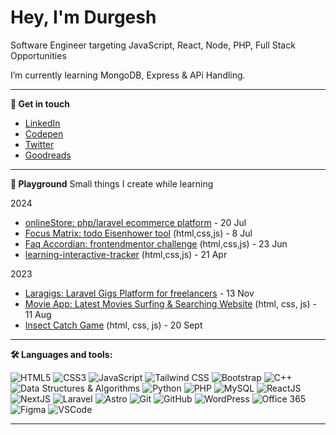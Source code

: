 # Hey, I'm Durgesh

Software Engineer targeting JavaScript, React, Node, PHP, Full Stack Opportunities

I’m currently learning MongoDB, Express & APi Handling.

---

**👋 Get in touch**

- [LinkedIn](https://www.linkedin.com/in/durgesh-hirani/) 
- [Codepen](https://codepen.io/Durgeshhirani) 
- [Twitter](https://x.com/DurgeshHirani1) 
- [Goodreads](https://www.goodreads.com/user/show/162057913-durgesh)

---

**🎨 Playground**
Small things I create while learning

2024
- [onlineStore: php/laravel ecommerce platform](https://github.com/Durgeshhirani/onlineStore) - 20 Jul
- [Focus Matrix: todo Eisenhower tool](http://focus-matrix-one.vercel.app/) (html,css,js) - 8 Jul
- [Faq Accordian: frontendmentor challenge](https://faq-accordian-iota.vercel.app/) (html,css,js) - 23 Jun
- [learning-interactive-tracker](https://interactive-learning-tracker.vercel.app/) (html,css,js) - 21 Apr

2023
- [Laragigs: Laravel Gigs Platform for freelancers](https://github.com/Durgeshhirani/Laragigs) - 13 Nov
- [Movie App: Latest Movies Surfing & Searching Website](http://shimmering-maamoul-ffbcb3.netlify.app) (html, css, js) - 11 Aug
- [Insect Catch Game](https://insect-catch-game-fun.netlify.app) (html, css, js) - 20 Sept

---

**🛠 Languages and tools:**

![HTML5](https://img.shields.io/badge/html5-%23E34F26.svg?style=flat-square&logo=html5&logoColor=white)
![CSS3](https://img.shields.io/badge/css3-%231572B6.svg?style=flat-square&logo=css3&logoColor=white)
![JavaScript](https://img.shields.io/badge/javascript-%23323330.svg?style=flat-square&logo=javascript&logoColor=%23F7DF1E)
![Tailwind CSS](https://img.shields.io/badge/tailwind-css-blue?style=flat-square&logo=tailwind-css&logoColor=white)
![Bootstrap](https://img.shields.io/badge/bootstrap-%23563D7C.svg?style=flat-square&logo=bootstrap&logoColor=white)
![C++](https://img.shields.io/badge/c++-%2300599C.svg?style=flat-square&logo=c%2B%2B&logoColor=white)
![Data Structures & Algorithms](https://img.shields.io/badge/DSA-%2300A98F.svg?style=flat-square)
![Python](https://img.shields.io/badge/python-%2314354C.svg?style=flat-square&logo=python&logoColor=white)
![PHP](https://img.shields.io/badge/php-%23777BB4.svg?style=flat-square&logo=php&logoColor=white)
![MySQL](https://img.shields.io/badge/mysql-%2300f.svg?style=flat-square&logo=mysql&logoColor=white)
![ReactJS](https://img.shields.io/badge/react-%2361DAFB.svg?style=flat-square&logo=react&logoColor=white)
![NextJS](https://img.shields.io/badge/Next-black?style=flat-square&logo=next.js&logoColor=white)
![Laravel](https://img.shields.io/badge/laravel-%23FF2D20.svg?style=flat-square&logo=laravel&logoColor=white)
![Astro](https://img.shields.io/badge/astro-%23000000.svg?style=flat-square&logo=astro&logoColor=white)
![Git](https://img.shields.io/badge/git-%23F05032.svg?style=flat-square&logo=git&logoColor=white)
![GitHub](https://img.shields.io/badge/github-%23121011.svg?style=flat-square&logo=github&logoColor=white)
![WordPress](https://img.shields.io/badge/wordpress-%23117AC9.svg?style=flat-square&logo=wordpress&logoColor=white)
![Office 365](https://img.shields.io/badge/Office%20365-%23D83B01.svg?style=flat-square&logo=microsoft-office&logoColor=white)
![Figma](https://img.shields.io/badge/figma-%23F24E1E.svg?style=flat-square&logo=figma&logoColor=white)
![VSCode](https://img.shields.io/badge/vscode-%23007ACC.svg?style=flat-square&logo=visual-studio-code&logoColor=white)

---
